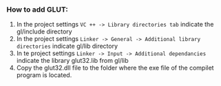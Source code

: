 ### How to add GLUT:
1. In the project settings ```VC ++ -> Library directories tab``` indicate the gl/include directory
1. In the project settings ```Linker -> General -> Additional library directories``` indicate gl/lib directory
1. In te project settings ```Linker -> Input -> Additional dependancies``` indicate the library glut32.lib from gl/lib
1. Copy the glut32.dll file to the folder where the exe file of the compilet program is located.
